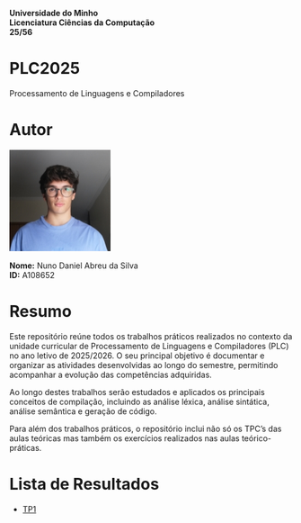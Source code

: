 **Universidade do Minho**  
**Licenciatura Ciências da Computação**  
**25/56**

# PLC2025
Processamento de Linguagens e Compiladores
# Autor
![Autor](autor.png)  

**Nome:** Nuno Daniel Abreu da Silva  
**ID:** A108652  
# Resumo
Este repositório reúne todos os trabalhos práticos realizados no contexto da unidade curricular de Processamento de Linguagens e Compiladores (PLC) no ano letivo de 2025/2026. O seu principal objetivo é documentar e organizar as atividades desenvolvidas ao longo do semestre, permitindo acompanhar a evolução das competências adquiridas.  

Ao longo destes trabalhos serão estudados e aplicados os principais conceitos de compilação, incluindo as análise léxica, análise sintática, análise semântica e geração de código.

Para além dos trabalhos práticos, o repositório inclui não só os TPC’s das aulas teóricas mas também os exercícios realizados nas aulas teórico-práticas.
# Lista de Resultados
- [TP1](TP1)
